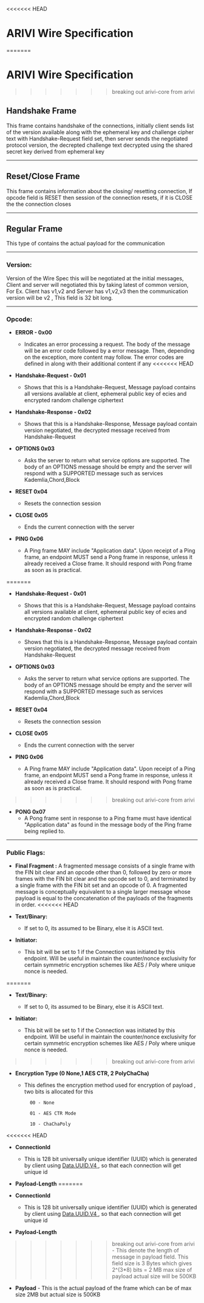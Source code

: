 <<<<<<< HEAD
# ARIVI Wire Specification 
=======
# ARIVI Wire Specification
>>>>>>> breaking out arivi-core from arivi

## Handshake Frame
This frame contains handshake of the connections, initially client sends list of the version available along with the ephemeral key and challenge cipher text with Handshake-Request field set, then server sends the negotiated protocol version, the decrepted challenge text decrypted using the shared secret key derived from ephemeral key

---
## Reset/Close Frame

This frame contains information about the closing/ resetting connection, If opcode field is RESET then session of the connection resets, if it is CLOSE the the connection closes

---

## Regular Frame

This type of contains the actual payload for the communication

---

### **Version**:
 Version of the Wire Spec this will be negotiated at the initial messages, Client and server will negotiated this by taking latest of common version, For Ex. Client has v1,v2 and Server has v1,v2,v3 then the communication version will be v2 , This field is 32 bit long.

---


### **Opcode**:

 -  **ERROR - 0x00**
	 - Indicates an error processing a request. The body of the message will be an error code followed by a error message. Then, depending on the exception, more content may follow. The error codes are defined in along with their additional content if any
<<<<<<< HEAD
    

- **Handshake-Request - 0x01** 
	- Shows that this is a Handshake-Request, Message payload contains all versions available at client, ephemeral public key of ecies and encrypted random challenge ciphertext

  

-   **Handshake-Response \- 0x02**
	- Shows that this is a Handshake-Response, Message payload contain version negotiated, the decrypted message received from Handshake-Request
    
-   **OPTIONS 0x03**
	- Asks the server to return what service options are supported. The body of an OPTIONS message should be empty and the server will respond with a SUPPORTED message such as services Kademlia,Chord,Block
   

-   **RESET 0x04**
	-  Resets the connection session
    

-   **CLOSE 0x05**
	-  Ends the current connection with the server
    

-   **PING 0x06**
	-   A Ping frame MAY include "Application data". Upon receipt of a Ping frame, an endpoint MUST send a Pong frame in  response, unless it already received a Close frame. It should respond with Pong frame as soon as is practical.
    
=======


- **Handshake-Request - 0x01**
	- Shows that this is a Handshake-Request, Message payload contains all versions available at client, ephemeral public key of ecies and encrypted random challenge ciphertext



-   **Handshake-Response \- 0x02**
	- Shows that this is a Handshake-Response, Message payload contain version negotiated, the decrypted message received from Handshake-Request

-   **OPTIONS 0x03**
	- Asks the server to return what service options are supported. The body of an OPTIONS message should be empty and the server will respond with a SUPPORTED message such as services Kademlia,Chord,Block


-   **RESET 0x04**
	-  Resets the connection session


-   **CLOSE 0x05**
	-  Ends the current connection with the server


-   **PING 0x06**
	-   A Ping frame MAY include "Application data". Upon receipt of a Ping frame, an endpoint MUST send a Pong frame in  response, unless it already received a Close frame. It should respond with Pong frame as soon as is practical.

>>>>>>> breaking out arivi-core from arivi

-   **PONG 0x07**
	-  A Pong frame sent in response to a Ping frame must have identical  
    "Application data" as found in the message body of the Ping frame  
    being replied to.

----

### **Public Flags:**

-   **Final Fragment :** A fragmented message consists of a single frame with the FIN bit clear and an opcode other than 0, followed by zero or more frames with the FIN bit clear and the opcode set to 0, and terminated by a single frame with the FIN bit set and an opcode of 0. A fragmented message is conceptually equivalent to a single larger message whose payload is equal to the concatenation of the payloads of the fragments in order.
<<<<<<< HEAD
    
-   **Text/Binary:** 
	- If set to 0, its assumed to be Binary, else it is ASCII text.
    
-   **Initiator:** 
	- This bit will be set to 1 if the Connection was initiated by this endpoint. Will be useful in maintain the counter/nonce exclusivity for certain symmetric encryption schemes like AES / Poly where unique nonce is needed.
    
=======

-   **Text/Binary:**
	- If set to 0, its assumed to be Binary, else it is ASCII text.

-   **Initiator:**
	- This bit will be set to 1 if the Connection was initiated by this endpoint. Will be useful in maintain the counter/nonce exclusivity for certain symmetric encryption schemes like AES / Poly where unique nonce is needed.

>>>>>>> breaking out arivi-core from arivi
-   **Encryption  Type (0 None,1 AES CTR, 2 PolyChaCha)**
	- This defines the encryption method used for encryption of payload , two bits is allocated for this

			00 - None

			01 - AES CTR Mode

			10 - ChaChaPoly

<<<<<<< HEAD
  
  

- **ConnectionId** 
	- This is 128 bit universally unique identifier (UUID) which is generated by client using [ Data.UUID.V4 ](https://hackage.haskell.org/package/uuid), so that each connection will get unique id

  
  

- **Payload-Length** 
=======



- **ConnectionId**
	- This is 128 bit universally unique identifier (UUID) which is generated by client using [ Data.UUID.V4 ](https://hackage.haskell.org/package/uuid), so that each connection will get unique id




- **Payload-Length**
>>>>>>> breaking out arivi-core from arivi
	- This denote the length of message in payload field. This field size is 3 Bytes which gives 2^(3*8) bits = 2 MB max size of payload actual size will be 500KB


 - **Payload**
		 - This is the actual payload of the frame which can be of max size 2MB but actual size is 500KB
